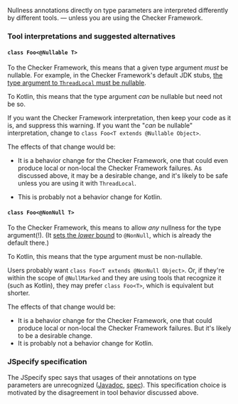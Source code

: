 Nullness annotations directly on type parameters are interpreted differently by
different tools.
— unless you are using the Checker Framework.

### Tool interpretations and suggested alternatives

#### `class Foo<@Nullable T>`

To the Checker Framework, this means that a given type argument *must* be
nullable. For example, in the Checker Framework's default JDK stubs,
[the type argument to `ThreadLocal` must be nullable](https://github.com/typetools/jdk/blob/1973fa0811588dd0bb025fdc99345cdb887b3b52/src/java.base/share/classes/java/lang/ThreadLocal.java#L84-L91).

To Kotlin, this means that the type argument *can* be nullable but need not be
so.

If you want the Checker Framework interpretation, then keep your code as it is,
and suppress this warning. If you want the "*can* be nullable" interpretation,
change to `class Foo<T extends @Nullable Object>`.

The effects of that change would be:

-   It is a behavior change for the Checker Framework, one that could even
    produce local or non-local the Checker Framework failures. As discussed
    above, it may be a desirable change, and it's likely to be safe unless you
    are using it with `ThreadLocal`.

-   This is probably not a behavior change for Kotlin.

#### `class Foo<@NonNull T>`

To the Checker Framework, this means to allow *any* nullness for the type
argument(!). (It
[sets the *lower* bound](https://checkerframework.org/manual/#generics-bounds-syntax)
to `@NonNull`, which is already the default there.)

To Kotlin, this means that the type argument must be non-nullable.

Users probably want `class Foo<T extends @NonNull Object>`. Or, if they're
within the scope of `@NullMarked` and they are using tools that recognize it
(such as Kotlin), they may prefer `class Foo<T>`, which is equivalent but
shorter.

The effects of that change would be:

*   It is a behavior change for the Checker Framework, one that could produce
    local or non-local the Checker Framework failures. But it's likely to be a
    desirable change.
*   It is probably not a behavior change for Kotlin.

### JSpecify specification

The JSpecify spec says that usages of their annotations on type parameters are
unrecognized
([Javadoc](https://jspecify.dev/docs/api/org/jspecify/annotations/Nullable.html#applicability),
[spec](https://jspecify.dev/docs/spec/#recognized-locations-for-type-use-annotations)).
This specification choice is motivated by the disagreement in tool behavior
discussed above.
